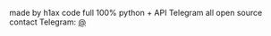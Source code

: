 made by h1ax
code full 100% python + API Telegram
all open source
contact Telegram: [@](https://t.me/la_faux04)
